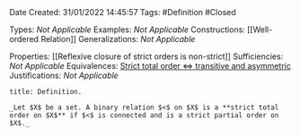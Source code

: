 <br />
<br />

Date Created: 31/01/2022 14:45:57
Tags: #Definition #Closed 

Types: _Not Applicable_
Examples: _Not Applicable_
Constructions: [[Well-ordered Relation]]
Generalizations: _Not Applicable_

Properties: [[Reflexive closure of strict orders is non-strict]]
Sufficiencies: _Not Applicable_
Equivalences: [Strict total order $\Leftrightarrow$ transitive and asymmetric](Strict%20total%20order%20iff%20transitive%20and%20asymmetric.md)
Justifications: _Not Applicable_

``` ad-Definition
title: Definition.

_Let $X$ be a set. A binary relation $<$ on $X$ is a **strict total order on $X$** if $<$ is connected and is a strict partial order on $X$._

```

